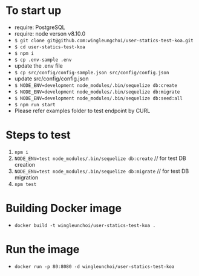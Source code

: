 # To start up
- require: PostgreSQL
- require: node verson v8.10.0
- `$ git clone git@github.com:wingleungchoi/user-statics-test-koa.git`
- `$ cd user-statics-test-koa`
- `$ npm i`
- `$ cp .env-sample .env`
- update the .env file
- `$ cp src/config/config-sample.json src/config/config.json`
- update src/config/config.json
- `$ NODE_ENV=development node_modules/.bin/sequelize db:create`
- `$ NODE_ENV=development node_modules/.bin/sequelize db:migrate`
- `$ NODE_ENV=development node_modules/.bin/sequelize db:seed:all`
- `$ npm run start`
- Please refer examples folder to test endpoint by CURL

# Steps to test
1. `npm i`
2. `NODE_ENV=test node_modules/.bin/sequelize db:create` // for test DB creation
3. `NODE_ENV=test node_modules/.bin/sequelize db:migrate` // for test DB migration
4. `npm test`

# Building Docker image
- `docker build -t wingleunchoi/user-statics-test-koa .`

# Run the image
- `docker run -p 80:8080 -d wingleunchoi/user-statics-test-koa`
